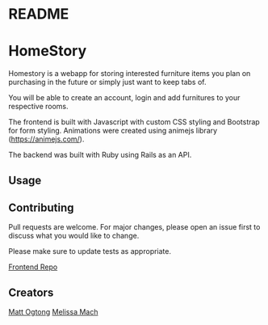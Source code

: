 # README

# HomeStory

Homestory is a webapp for storing interested furniture items you plan on purchasing in the future or simply just want to keep tabs of.

You will be able to create an account, login and add furnitures to your respective rooms. 

The frontend is built with Javascript with custom CSS styling and Bootstrap for form styling. Animations were created using animejs library (https://animejs.com/).

The backend was built with Ruby using Rails as an API.

## Usage

## Contributing
Pull requests are welcome. For major changes, please open an issue first to discuss what you would like to change.

Please make sure to update tests as appropriate.

[Frontend Repo](https://github.com/matthewogtong/homestory-frontend)

## Creators
[Matt Ogtong](https://github.com/matthewogtong)
[Melissa Mach](https://github.com/thecodeplanner)
